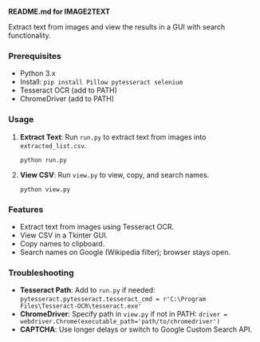 **README.md for IMAGE2TEXT**

Extract text from images and view the results in a GUI with search functionality.

### Prerequisites
- Python 3.x
- Install: `pip install Pillow pytesseract selenium`
- Tesseract OCR (add to PATH)
- ChromeDriver (add to PATH)

### Usage
1. **Extract Text**: Run `run.py` to extract text from images into `extracted_list.csv`.
   ```
   python run.py
   ```
2. **View CSV**: Run `view.py` to view, copy, and search names.
   ```
   python view.py
   ```

### Features
- Extract text from images using Tesseract OCR.
- View CSV in a Tkinter GUI.
- Copy names to clipboard.
- Search names on Google (Wikipedia filter); browser stays open.

### Troubleshooting
- **Tesseract Path**: Add to `run.py` if needed: `pytesseract.pytesseract.tesseract_cmd = r'C:\Program Files\Tesseract-OCR\tesseract.exe'`
- **ChromeDriver**: Specify path in `view.py` if not in PATH: `driver = webdriver.Chrome(executable_path='path/to/chromedriver')`
- **CAPTCHA**: Use longer delays or switch to Google Custom Search API.
